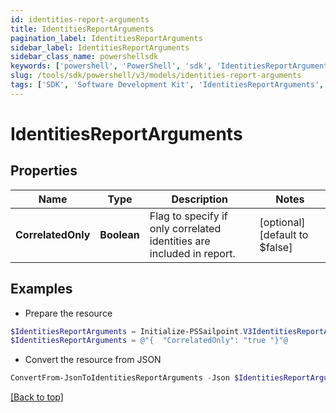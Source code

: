 ```yaml
---
id: identities-report-arguments
title: IdentitiesReportArguments
pagination_label: IdentitiesReportArguments
sidebar_label: IdentitiesReportArguments
sidebar_class_name: powershellsdk
keywords: ['powershell', 'PowerShell', 'sdk', 'IdentitiesReportArguments', 'IdentitiesReportArguments'] 
slug: /tools/sdk/powershell/v3/models/identities-report-arguments
tags: ['SDK', 'Software Development Kit', 'IdentitiesReportArguments', 'IdentitiesReportArguments']
---
```



# IdentitiesReportArguments

## Properties

Name | Type | Description | Notes
------------ | ------------- | ------------- | -------------
**CorrelatedOnly** | **Boolean** | Flag to specify if only correlated identities are included in report. | [optional] [default to $false]

## Examples

- Prepare the resource
```powershell
$IdentitiesReportArguments = Initialize-PSSailpoint.V3IdentitiesReportArguments  -CorrelatedOnly true
$IdentitiesReportArguments = @"{  "CorrelatedOnly": "true "}"@
```

- Convert the resource from JSON
```powershell
ConvertFrom-JsonToIdentitiesReportArguments -Json $IdentitiesReportArguments
```


[[Back to top]](#) 

